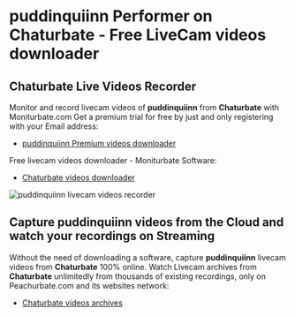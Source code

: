 # puddinquiinn Performer on Chaturbate - Free LiveCam videos downloader

## Chaturbate Live Videos Recorder

Monitor and record livecam videos of **puddinquiinn** from **Chaturbate** with Moniturbate.com
Get a premium trial for free by just and only registering with your Email address:
* [puddinquiinn Premium videos downloader](https://moniturbate.com/request-demo-licence-key.html)

Free livecam videos downloader - Moniturbate Software:
* [Chaturbate videos downloader](https://moniturbate.com/moniturbate-download-software.html)

![puddinquiinn livecam videos recorder](https://peachurnet.com/templates/moniturbate-software.png)


## Capture puddinquiinn videos from the Cloud and watch your recordings on Streaming

Without the need of downloading a software, capture **puddinquiinn** livecam videos from **Chaturbate** 100% online.
Watch Livecam archives from **Chaturbate** unlimitedly from thousands of existing recordings, only on Peachurbate.com and its websites network:
* [Chaturbate videos archives](https://peachurnet.com/)